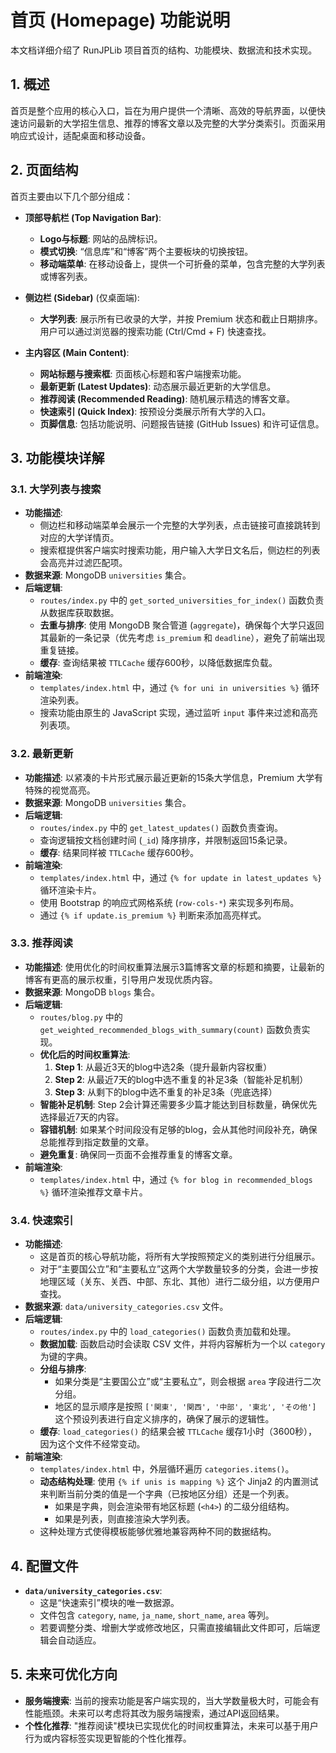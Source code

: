 # 首页 (Homepage) 功能说明

本文档详细介绍了 RunJPLib 项目首页的结构、功能模块、数据流和技术实现。

## 1. 概述

首页是整个应用的核心入口，旨在为用户提供一个清晰、高效的导航界面，以便快速访问最新的大学招生信息、推荐的博客文章以及完整的大学分类索引。页面采用响应式设计，适配桌面和移动设备。

## 2. 页面结构

首页主要由以下几个部分组成：

- **顶部导航栏 (Top Navigation Bar)**:
  - **Logo与标题**: 网站的品牌标识。
  - **模式切换**: “信息库”和“博客”两个主要板块的切换按钮。
  - **移动端菜单**: 在移动设备上，提供一个可折叠的菜单，包含完整的大学列表或博客列表。

- **侧边栏 (Sidebar)** (仅桌面端):
  - **大学列表**: 展示所有已收录的大学，并按 Premium 状态和截止日期排序。用户可以通过浏览器的搜索功能 (Ctrl/Cmd + F) 快速查找。

- **主内容区 (Main Content)**:
  - **网站标题与搜索框**: 页面核心标题和客户端搜索功能。
  - **最新更新 (Latest Updates)**: 动态展示最近更新的大学信息。
  - **推荐阅读 (Recommended Reading)**: 随机展示精选的博客文章。
  - **快速索引 (Quick Index)**: 按预设分类展示所有大学的入口。
  - **页脚信息**: 包括功能说明、问题报告链接 (GitHub Issues) 和许可证信息。

## 3. 功能模块详解

### 3.1. 大学列表与搜索

- **功能描述**:
  - 侧边栏和移动端菜单会展示一个完整的大学列表，点击链接可直接跳转到对应的大学详情页。
  - 搜索框提供客户端实时搜索功能，用户输入大学日文名后，侧边栏的列表会高亮并过滤匹配项。
- **数据来源**: MongoDB `universities` 集合。
- **后端逻辑**:
  - `routes/index.py` 中的 `get_sorted_universities_for_index()` 函数负责从数据库获取数据。
  - **去重与排序**: 使用 MongoDB 聚合管道 (`aggregate`)，确保每个大学只返回其最新的一条记录（优先考虑 `is_premium` 和 `deadline`），避免了前端出现重复链接。
  - **缓存**: 查询结果被 `TTLCache` 缓存600秒，以降低数据库负载。
- **前端渲染**:
  - `templates/index.html` 中，通过 `{% for uni in universities %}` 循环渲染列表。
  - 搜索功能由原生的 JavaScript 实现，通过监听 `input` 事件来过滤和高亮列表项。

### 3.2. 最新更新

- **功能描述**: 以紧凑的卡片形式展示最近更新的15条大学信息，Premium 大学有特殊的视觉高亮。
- **数据来源**: MongoDB `universities` 集合。
- **后端逻辑**:
  - `routes/index.py` 中的 `get_latest_updates()` 函数负责查询。
  - 查询逻辑按文档创建时间 (`_id`) 降序排序，并限制返回15条记录。
  - **缓存**: 结果同样被 `TTLCache` 缓存600秒。
- **前端渲染**:
  - `templates/index.html` 中，通过 `{% for update in latest_updates %}` 循环渲染卡片。
  - 使用 Bootstrap 的响应式网格系统 (`row-cols-*`) 来实现多列布局。
  - 通过 `{% if update.is_premium %}` 判断来添加高亮样式。

### 3.3. 推荐阅读

- **功能描述**: 使用优化的时间权重算法展示3篇博客文章的标题和摘要，让最新的博客有更高的展示权重，引导用户发现优质内容。
- **数据来源**: MongoDB `blogs` 集合。
- **后端逻辑**:
  - `routes/blog.py` 中的 `get_weighted_recommended_blogs_with_summary(count)` 函数负责实现。
  - **优化后的时间权重算法**:
    1. **Step 1**: 从最近3天的blog中选2条（提升最新内容权重）
    2. **Step 2**: 从最近7天的blog中选不重复的补足3条（智能补足机制）
    3. **Step 3**: 从剩下的blog中选不重复的补足3条（兜底选择）
  - **智能补足机制**: Step 2会计算还需要多少篇才能达到目标数量，确保优先选择最近7天的内容。
  - **容错机制**: 如果某个时间段没有足够的blog，会从其他时间段补充，确保总能推荐到指定数量的文章。
  - **避免重复**: 确保同一页面不会推荐重复的博客文章。
- **前端渲染**:
  - `templates/index.html` 中，通过 `{% for blog in recommended_blogs %}` 循环渲染推荐文章卡片。

### 3.4. 快速索引

- **功能描述**:
  - 这是首页的核心导航功能，将所有大学按照预定义的类别进行分组展示。
  - 对于“主要国公立”和“主要私立”这两个大学数量较多的分类，会进一步按地理区域（关东、关西、中部、东北、其他）进行二级分组，以方便用户查找。
- **数据来源**: `data/university_categories.csv` 文件。
- **后端逻辑**:
  - `routes/index.py` 中的 `load_categories()` 函数负责加载和处理。
  - **数据加载**: 函数启动时会读取 CSV 文件，并将内容解析为一个以 `category` 为键的字典。
  - **分组与排序**:
    - 如果分类是“主要国公立”或“主要私立”，则会根据 `area` 字段进行二次分组。
    - 地区的显示顺序是按照 `['関東', '関西', '中部', '東北', 'その他']` 这个预设列表进行自定义排序的，确保了展示的逻辑性。
  - **缓存**: `load_categories()` 的结果会被 `TTLCache` 缓存1小时（3600秒），因为这个文件不经常变动。
- **前端渲染**:
  - `templates/index.html` 中，外层循环遍历 `categories.items()`。
  - **动态结构处理**: 使用 `{% if unis is mapping %}` 这个 Jinja2 的内置测试来判断当前分类的值是一个字典（已按地区分组）还是一个列表。
    - 如果是字典，则会渲染带有地区标题 (`<h4>`) 的二级分组结构。
    - 如果是列表，则直接渲染大学列表。
  - 这种处理方式使得模板能够优雅地兼容两种不同的数据结构。

## 4. 配置文件

- **`data/university_categories.csv`**:
  - 这是“快速索引”模块的唯一数据源。
  - 文件包含 `category`, `name`, `ja_name`, `short_name`, `area` 等列。
  - 若要调整分类、增删大学或修改地区，只需直接编辑此文件即可，后端逻辑会自动适应。

## 5. 未来可优化方向

- **服务端搜索**: 当前的搜索功能是客户端实现的，当大学数量极大时，可能会有性能瓶颈。未来可以考虑将其改为服务端搜索，通过API返回结果。
- **个性化推荐**: "推荐阅读"模块已实现优化的时间权重算法，未来可以基于用户行为或内容标签实现更智能的个性化推荐。
